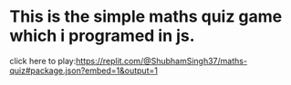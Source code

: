 # This is the simple maths quiz game which i programed in js.

click here to play:https://replit.com/@ShubhamSingh37/maths-quiz#package.json?embed=1&output=1
